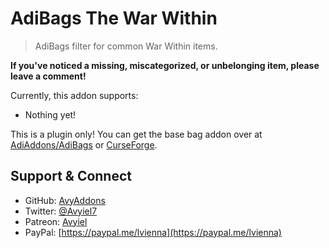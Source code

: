 # AdiBags The War Within
> AdiBags filter for common War Within items.

**If you've noticed a missing, miscategorized, or unbelonging item, please leave a comment!**

Currently, this addon supports:

- Nothing yet!

This is a plugin only! You can get the base bag addon over at [AdiAddons/AdiBags](https://github.com/AdiAddons/AdiBags) or [CurseForge](https://www.curseforge.com/wow/addons/adibags).

## Support & Connect
- GitHub: [AvyAddons](https://github.com/AvyAddons)
- Twitter: [@Avyiel7](https://twitter.com/Avyiel7)
- Patreon: [Avyiel](https://patreon.com/avyiel)
- PayPal: [https://paypal.me/lvienna](https://paypal.me/lvienna)
